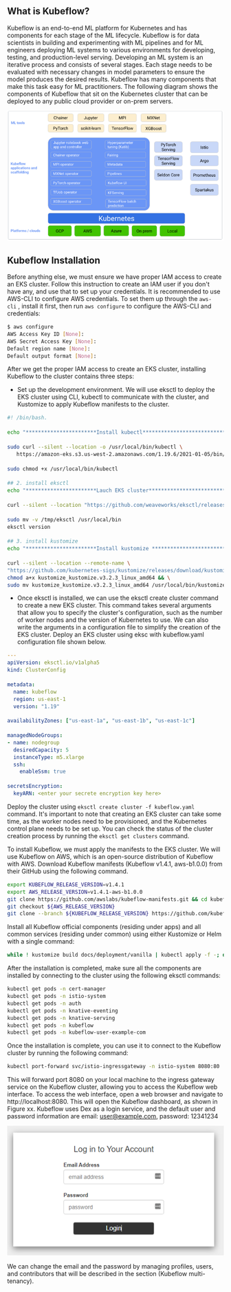 ## What is Kubeflow?

Kubeflow is an end-to-end ML platform for Kubernetes and has components for each stage of the ML lifecycle.
Kubeflow is for data scientists in building and experimenting with ML pipelines and for ML engineers deploying
ML systems to various environments for developing, testing, and production-level serving. Developing an ML
system is an iterative process and consists of several stages. Each stage needs to be evaluated with necessary
changes in model parameters to ensure the model produces the desired results. Kubeflow has many components that
 make this task easy for ML practitioners. The following diagram shows the components of
  Kubeflow that sit on the Kubernetes cluster that can be deployed to any public cloud provider or on-prem servers.

 ![ui](assets/kf-arch.png)

## Kubeflow Installation

 Before anything else, we must ensure we have proper IAM access to create an EKS cluster.
 Follow this instruction to create an IAM user if you don't have any, and use that to set up your credentials.
 It is recommended to use AWS-CLI to configure AWS credentials. To set them up through the `aws-cli` ,
 install it first, then run `aws configure` to configure the AWS-CLI and credentials:


```bash
$ aws configure
AWS Access Key ID [None]:
AWS Secret Access Key [None]:
Default region name [None]:
Default output format [None]:
```

After we get the proper IAM access to create an EKS cluster, installing Kubeflow to the cluster contains three steps:

* Set up the development environment. We will use eksctl to deploy the EKS cluster using CLI, kubectl to communicate
 with the cluster, and Kustomize to apply Kubeflow manifests to the cluster.

```bash
#! /bin/bash.

echo "***********************Install kubectl******************************"

sudo curl --silent --location -o /usr/local/bin/kubectl \
   https://amazon-eks.s3.us-west-2.amazonaws.com/1.19.6/2021-01-05/bin/linux/amd64/kubectl

sudo chmod +x /usr/local/bin/kubectl

## 2. install eksctl
echo "***********************Lauch EKS cluster******************************"

curl --silent --location "https://github.com/weaveworks/eksctl/releases/latest/download/eksctl_$(uname -s)_amd64.tar.gz" | tar xz -C /tmp

sudo mv -v /tmp/eksctl /usr/local/bin
eksctl version

## 3. install kustomize
echo "***********************Install kustomize ******************************"

curl --silent --location --remote-name \
"https://github.com/kubernetes-sigs/kustomize/releases/download/kustomize/v3.2.3/kustomize_kustomize.v3.2.3_linux_amd64" && \
chmod a+x kustomize_kustomize.v3.2.3_linux_amd64 && \
sudo mv kustomize_kustomize.v3.2.3_linux_amd64 /usr/local/bin/kustomize
```



* Once eksctl is installed, we can use the eksctl create cluster command to create a new EKS cluster.
This command takes several arguments that allow you to specify the cluster's configuration, such as the
number of worker nodes and the version of Kubernetes to use. We can also write the arguments in a configuration
 file to simplify the creation of the EKS cluster. Deploy an EKS cluster using eksc with kubeflow.yaml
 configuration file shown below.

```yaml
---
apiVersion: eksctl.io/v1alpha5
kind: ClusterConfig

metadata:
  name: kubeflow
  region: us-east-1
  version: "1.19"

availabilityZones: ["us-east-1a", "us-east-1b", "us-east-1c"]

managedNodeGroups:
- name: nodegroup
  desiredCapacity: 5
  instanceType: m5.xlarge
  ssh:
    enableSsm: true

secretsEncryption:
  keyARN: <enter your secrete encryption key here>
```

Deploy the cluster using `eksctl create cluster -f kubeflow.yaml` command. It's important to note that creating
an EKS cluster can take some time, as the worker nodes need to be provisioned, and the Kubernetes control
plane needs to be set up. You can check the status of the cluster creation process by running the `eksctl get
 clusters` command.

To install Kubeflow, we must apply the manifests to the EKS cluster. We will use Kubeflow on AWS, which is
an open-source distribution of Kubeflow with AWS. Download Kubeflow manifests (Kubeflow v1.4.1, aws-b1.0.0)
 from their GitHub using the following command.

```bash
export KUBEFLOW_RELEASE_VERSION=v1.4.1
export AWS_RELEASE_VERSION=v1.4.1-aws-b1.0.0
git clone https://github.com/awslabs/kubeflow-manifests.git && cd kubeflow-manifests
git checkout ${AWS_RELEASE_VERSION}
git clone --branch ${KUBEFLOW_RELEASE_VERSION} https://github.com/kubeflow/manifests.git upstream
```

Install all Kubeflow official components (residing under apps) and all common services (residing under common)
 using either Kustomize or Helm with a single command:

```bash
while ! kustomize build docs/deployment/vanilla | kubectl apply -f -; do echo "Retrying to apply resources"; sleep 10; done
```

After the installation is completed, make sure all the components are installed by connecting to the cluster
using the following eksctl commands:

```bash
kubectl get pods -n cert-manager
kubectl get pods -n istio-system
kubectl get pods -n auth
kubectl get pods -n knative-eventing
kubectl get pods -n knative-serving
kubectl get pods -n kubeflow
kubectl get pods -n kubeflow-user-example-com
```

Once the installation is complete, you can use it to connect to the Kubeflow cluster by running the following
 command:

```bash
kubectl port-forward svc/istio-ingressgateway -n istio-system 8080:80
```

This will forward port 8080 on your local machine to the ingress gateway service on the Kubeflow cluster,
 allowing you to access the Kubeflow web interface. To access the web interface, open a web browser and
 navigate to http://localhost:8080. This will open the Kubeflow dashboard, as shown in Figure xx. Kubeflow
 uses Dex as a login service, and the default user and password information are  email: user@example.com,
 password: 12341234

 ![ui](assets/dex-ui.png)

 We can change the email and the password by managing profiles, users, and contributors that will be
 described in the section (Kubeflow multi-tenancy).
